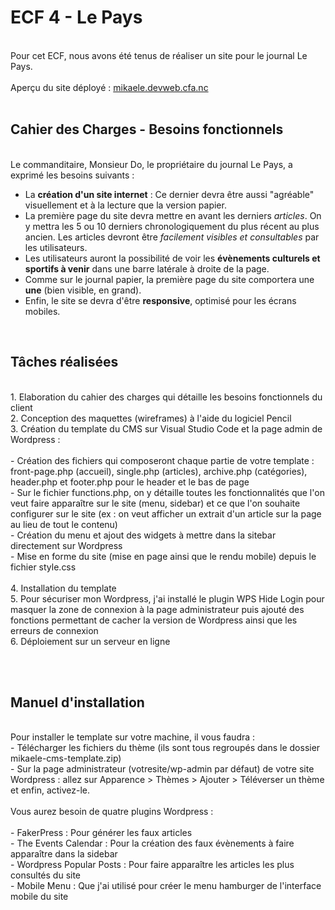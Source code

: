 <h1>ECF 4 - Le Pays</h1>
<br>
Pour cet ECF, nous avons été tenus de réaliser un site pour le journal Le Pays.
<br><br>
Aperçu du site déployé : <a href="http://mikaele.devweb.cfa.nc/">mikaele.devweb.cfa.nc</a>
<br><br>
<h2>Cahier des Charges - Besoins fonctionnels</h2>
<br>
Le commanditaire, Monsieur Do, le propriétaire du journal Le Pays, a exprimé les besoins suivants :


- La **création d'un site internet** :  Ce dernier devra être aussi "agréable" visuellement et à la lecture que la version papier.
- La première page du site devra mettre en avant les derniers *articles*. On y mettra les 5 ou 10 derniers chronologiquement du plus récent au plus ancien. Les articles devront être *facilement visibles et consultables* par les utilisateurs.
- Les utilisateurs auront la possibilité de voir les **évènements culturels et sportifs à venir** dans une barre latérale à droite de la page.
- Comme sur le journal papier, la première page du site comportera une **une** (bien visible, en grand).
- Enfin, le site se devra d'être **responsive**, optimisé pour les écrans mobiles.
<br>

<h2>Tâches réalisées</h2>
<br>
1. Elaboration du cahier des charges qui détaille les besoins fonctionnels du client<br>
2. Conception des maquettes (wireframes) à l'aide du logiciel Pencil<br>
3. Création du template du CMS sur Visual Studio Code et la page admin de Wordpress :<br><br>
    - Création des fichiers qui composeront chaque partie de votre template : front-page.php (accueil), single.php (articles), archive.php (catégories), header.php et footer.php pour le header et le bas de page<br>
    - Sur le fichier functions.php, on y détaille toutes les fonctionnalités que l'on veut faire apparaître sur le site (menu, sidebar) et ce que l'on souhaite configurer sur le site (ex : on veut afficher un extrait d'un article sur la page au lieu de tout le contenu)<br>
    - Création du menu et ajout des widgets à mettre dans la sitebar directement sur Wordpress<br>
    - Mise en forme du site (mise en page ainsi que le rendu mobile) depuis le fichier style.css<br><br>
4. Installation du template<br>
5. Pour sécuriser mon Wordpress, j'ai installé le plugin WPS Hide Login pour masquer la zone de connexion à la page administrateur puis ajouté des fonctions permettant de cacher la version de Wordpress ainsi que les erreurs de connexion<br>
6. Déploiement sur un serveur en ligne


<br><br>

<h2>Manuel d'installation</h2>
<br>
Pour installer le template sur votre machine, il vous faudra :<br>
- Télécharger les fichiers du thème (ils sont tous regroupés dans le dossier mikaele-cms-template.zip)<br>
- Sur la page administrateur (votresite/wp-admin par défaut) de votre site Wordpress : allez sur Apparence > Thèmes > Ajouter > Téléverser un thème et enfin, activez-le.
<br><br>
Vous aurez besoin de quatre plugins Wordpress :
<br><br>
- FakerPress : Pour générer les faux articles<br>
- The Events Calendar : Pour la création des faux évènements à faire apparaître dans la sidebar<br>
- Wordpress Popular Posts : Pour faire apparaître les articles les plus consultés du site<br>
- Mobile Menu : Que j'ai utilisé pour créer le menu hamburger de l'interface mobile du site
<br>
